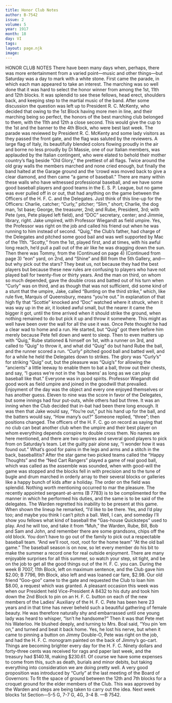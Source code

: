 ```yaml
---
title: Honor Club Notes
author: B-7542
issue: 2
volume: 5
year: 1917
month: 18
day: VI
tags:
layout: page.njk
image:
---
```

HONOR CLUB NOTES    There have been many days when, perhaps, there was more entertainment from a varied point—music and other things—but Saturday was a day to mark with a white stone. First came the parade, in which each man appeared to take an interest. The marching was so well done that it was hard to select the honor winner from among the 1st, 11th and 12th blocks. It was splendid to see these fellows, head erect, shoulders back, and keeping step to the martial music of the band. After some discussion the question was left up to President R. C. McKenty, who decided that owing to the 1st Block having more men in line, and their marching being so perfect, the honors of the best marching club belonged to them, with the 11th and 12th a close second. This would give the cup to the 1st and the banner to the 4th Block, who were best last week. The parade was reviewed by President R. C. McKenty and some lady visitors as they passed the front gate, and the flag was saluted by the reviewers. A large flag of Italy, its beautifully blended colors flowing proudly in the air and borne no less proudly by Di Massie, one of our Italian members, was applauded by the Italian contingent, who were elated to behold their mother country’s flag beside “Old Glory,” the prettiest of all flags. Twice around the old gray walls the members marched and none cried enough, but finally the band halted at the Garage ground and the ‘crowd was moved back to give a clear diamond, and then came “a game of baseball.”       There are many within these walls who have witnessed professional baseball, and we have some good baseball players and good teams in the E. S. P. League, but no game was ever pulled off in or out, that had anything on the game between the Officers of the H. F. C. and the Delegates. Just think of this line-up for the Officers: Charlie, catcher; “Curly,” pitcher; “Slim,” short; Charlie, the dog man, 1st base; George, the treasurer, 2nd; and Rube, President, 3rd; with Pete (yes, Pete played left field), and “DOC” secretary, center; and Jimmie, library, right. Jake umpired, with Professor Wiegandt as field umpire. Yes, the Professor was right on the job and called his friend out when he was running to him instead of second. “Quig,” the Club’s father, had charge of the Delegates and pitched some good bail and was well supported by Mac of the 11th. “Scotty,” from the 1st, played first, and at times, with his awful long reach, he’d pull a pall out of the air like he was dragging down the sun. Then there was Tommy, from the    (Continued on page 4)       (Continued from page 3)    “eon” yard, on 2nd, and “Shine” and Bill from the 5th Gallery, and—but why pick out the stars?       They beat us, not because they had the best players but because these new rules are confusing to players who have not played ball for twenty-five or thirty years. And the man on third, on whom so much depended, gave the double cross and batted out of his turn when “Curly” was on third, and as though that was not sufficient, did some kind of a stunt that the umpire, Jake, called “Bunting on the third strike,” which, like rule five, Marquis of Queensbury, means “you’re out.” In explanation of that high fly that “Scottie” knocked and “Doc” watched where it struck, when it was way up in the air, it looked awful small, but the nearer it came the bigger it got, until the time arrived when it should strike the ground, when nothing remained to do but pick it up and throw it somewhere. This might as well have been over the wall for all the use it was.       Once Pete thought he had a clear wad to home and a run. He started, but “Quig” got there before him merely because Pete fell down and went to sleep. Then to even matters up with “Quig,” Rube stationed & himself on 1st, with a runner on 3rd, and called to “Quig” to throw it, and what did “Quig” do but hand Rube the ball, and the runner scored a run.       “Curly” pitched good ball and batted well, and for a while he held the Delegates down to strikes. The glory was “Curly’s” for striking “Quig” out, but the pleasure was “Quig’s” for allowing the “ancients” a little leeway to enable them to bat a ball, throw out their chests, and say, “I guess we’re not in the ‘has beens’ as long as we can play baseball like that.” Everyone was in good spirits. Professor Wiegandt did good work as field umpire and joined in the goodwill that prevailed. Enjoyment of the day was the object and every one enjoyed themselves or has another guess.       Eleven to nine was the score in favor of the Delegates, but some innings had four put-outs, while others had but three. It was an inning when the Club decided that in-bat had been there long enough. It was then that Jake would say, “You’re out,” put his hand up for the ball, and the batters would say, “How many’s out?” Someone replied, “three”; then positions changed.       The officers of the H. F. C. go on record as saying that no club can beat another club when the umpire and their best player on whom everything depends conspire to double cross them. No names are here mentioned, and there are two umpires and several good players to pick from on Saturday’s team. Let the guilty pair alone say, “I wonder how it was found out.” What’s good for pains in the legs and arms and a stitch in the back, baseballitis?       After the star game two picked teams called the “Happy Thoughts” and the “Ned Cart Rangers” played a game of real good ball, which was called as the assemble was sounded, when with good-will the game was stopped and the blocks fell in with precision and to the tune of bugle and drum marched in orderly array to their several blocks or galleries like a happy bunch of kids after a holiday.       The order on the field was splendid. Nothing worth mentioning occurred to mar the pleasure. The recently appointed sergeant-at-arms (B 7783) is to be complimented for the manner in which he performed his duties, and the same is to be said of the delegates.       The Warden regretted his inability to be present at this game. When shown the lineup he remarked, “I’d like to be there. Yes, and I’d play too; and maybe you think I can’t pitch a ball. Well, I can, and someday I’ll show you fellows what kind of baseball the “Gas-house Quicksteps” used to play. And he will too, and take it from “Muh,” the Warden, Rube, Bill, Bob and Sam and John, and remember there are some grandsons, chips off the old block. You don’t have to go out of the family to pick out a respectable baseball team. “And we’ll root, root, root for the home team” “At the old ball game.”       The baseball season is on now, so let every member do his bit to make the summer a record one for real outside enjoyment. There are many enjoyable surprises for all this summer, so watch your step, sit tight, and be on the job to get all the good things out of the H. F. C. you can.       During the week B 7007, 11th Block, left on maximum sentence, and the Club gave him $2.00; B 7796, 9th Block, also left and was loaned car fare, $2.98. Our old friend “Goo-goo” came to the gate and requested the Club to loan him $8.00, a request which was granted.       A pleasant occasion this week was when our President held Vice-President A 8432 to his duty and took him down the 2nd Block to pin on an H. F. C. button on each of the new members of the Ladies’ Auxiliary of the H. F. C. Pete has been here 23 years and in that time has never beheld such a beautiful gathering of female beauty. He was therefore naturally shy and embarrassed until one young lady was heard to whisper, “Isn’t he handsome?” Then it was that Pete met his Waterloo. He blushed deeply, and turning to Mrs. Boal said, “You pin ’em on,” and turned and beat it back home. Yes, he lost his nerve, but when it came to pinning a button on Jimmy Double-O, Pete was right on the job, and had the H. F. C. monogram painted on the back of Jimmy’s go-cart. Things are becoming brighter every day for the H. F. C. Ninety dollars and forty-three cents was received for rags and paper last week, and the treasury had $140.18, making $230.61. Of course we have some expenses to come from this, such as death, burials and minor debits, but taking everything into consideration we are doing pretty well.      A very good proposition was introduced by “Curly” at the last meeting of the Board of Governors: To fit the space of ground between the 12th and 7th blocks for a croquet ground for the elder members of the Club. This was approved by the Warden and steps are being taken to carry out the idea.       Next week blocks 1st Section—5-5 G, 7-7 G, 4G, 3-4 B. —B 7542.


